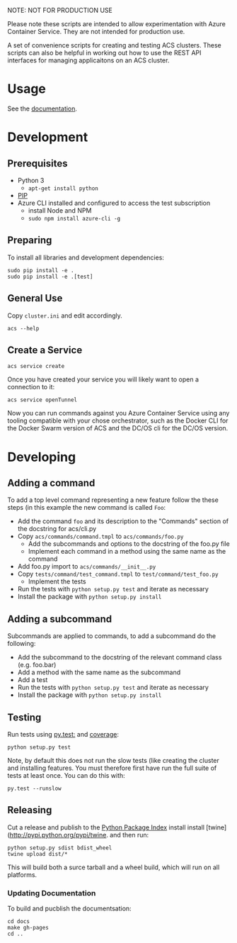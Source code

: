 NOTE: NOT FOR PRODUCTION USE

Please note these scripts are intended to allow experimentation with
Azure Container Service. They are not intended for production use.

A set of convenience scripts for creating and testing ACS
clusters. These scripts can also be helpful in working out how to use
the REST API interfaces for managing applicaitons on an ACS cluster.

# Usage

See the [documentation](http://rgardler.github.io/acs-cli).

# Development

## Prerequisites

  * Python 3
	* `apt-get install python`
  * [PIP](https://pip.pypa.io/en/stable/installing/)
  * Azure CLI installed and configured to access the test subscription
    * install Node and NPM
    * `sudo npm install azure-cli -g`

## Preparing

To install all libraries and development dependencies:

```
sudo pip install -e .
sudo pip install -e .[test]
```

## General Use

Copy `cluster.ini` and edit accordingly.

```
acs --help
```

## Create a Service

```
acs service create
```

Once you have created your service you will likely want to open a
connection to it:

```
acs service openTunnel
```

Now you can run commands against you Azure Container Service using any
tooling compatible with your chose orchestrator, such as the Docker
CLI for the Docker Swarm version of ACS and the DC/OS cli for the
DC/OS version.

# Developing

## Adding a command

To add a top level command representing a new feature follow the
these steps (in this example the new command is called `Foo`:

  * Add the command `foo` and its description to the "Commands" section of the docstring for acs/cli.py
  * Copy `acs/commands/command.tmpl` to `acs/commands/foo.py`
    * Add the subcommands and options to the docstring of the foo.py file
    * Implement each command in a method using the same name as the command
  * Add foo.py import to `acs/commands/__init__.py`
  * Copy `tests/command/test_command.tmpl` to `test/command/test_foo.py`
    * Implement the tests
  * Run the tests with `python setup.py test` and iterate as necessary
  * Install the package with `python setup.py install`
  
## Adding a subcommand

Subcommands are applied to commands, to add a subcommand do the following:

  * Add the subcommand to the docstring of the relevant command class (e.g. foo.bar)
  * Add a method with the same name as the subcommand
  * Add a test
  * Run the tests with `python setup.py test` and iterate as necessary
  * Install the package with `python setup.py install`
  
## Testing

Run tests using [py.test:](http://pytest.org/latest) and [coverage](https://pypi.python.org/pypi/pytest-cov):

```
python setup.py test
```

Note, by default this does not run the slow tests (like creating the
cluster and installing features. You must therefore first have run the full suite of tests at least once. You can do this with:

```
py.test --runslow
```

## Releasing

Cut a release and publish to the [Python Package
Index](https://pypi.python.org/pypi) install install
[twine](http://pypi.python.org/pypi/twine. and then run:

```
python setup.py sdist bdist_wheel
twine upload dist/*
```

This will build both a surce tarball and a wheel build, which will run
on all platforms.

### Updating Documentation

To build and pucblish the documentsation:

```
cd docs
make gh-pages
cd ..
```

